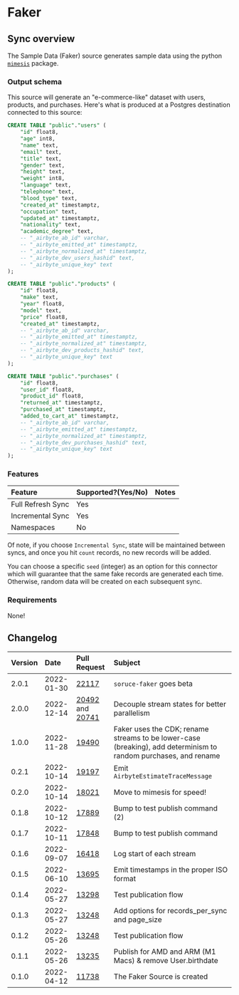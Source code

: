 # Faker

## Sync overview

The Sample Data (Faker) source generates sample data using the python [`mimesis`](https://mimesis.name/en/master/) package.

### Output schema

This source will generate an "e-commerce-like" dataset with users, products, and purchases. Here's what is produced at a Postgres destination connected to this source:

```sql
CREATE TABLE "public"."users" (
    "id" float8,
    "age" int8,
    "name" text,
    "email" text,
    "title" text,
    "gender" text,
    "height" text,
    "weight" int8,
    "language" text,
    "telephone" text,
    "blood_type" text,
    "created_at" timestamptz,
    "occupation" text,
    "updated_at" timestamptz,
    "nationality" text,
    "academic_degree" text,
    -- "_airbyte_ab_id" varchar,
    -- "_airbyte_emitted_at" timestamptz,
    -- "_airbyte_normalized_at" timestamptz,
    -- "_airbyte_dev_users_hashid" text,
    -- "_airbyte_unique_key" text
);

CREATE TABLE "public"."products" (
    "id" float8,
    "make" text,
    "year" float8,
    "model" text,
    "price" float8,
    "created_at" timestamptz,
    -- "_airbyte_ab_id" varchar,
    -- "_airbyte_emitted_at" timestamptz,
    -- "_airbyte_normalized_at" timestamptz,
    -- "_airbyte_dev_products_hashid" text,
    -- "_airbyte_unique_key" text
);

CREATE TABLE "public"."purchases" (
    "id" float8,
    "user_id" float8,
    "product_id" float8,
    "returned_at" timestamptz,
    "purchased_at" timestamptz,
    "added_to_cart_at" timestamptz,
    -- "_airbyte_ab_id" varchar,
    -- "_airbyte_emitted_at" timestamptz,
    -- "_airbyte_normalized_at" timestamptz,
    -- "_airbyte_dev_purchases_hashid" text,
    -- "_airbyte_unique_key" text
);

```

### Features

| Feature           | Supported?\(Yes/No\) | Notes |
| :---------------- | :------------------- | :---- |
| Full Refresh Sync | Yes                  |       |
| Incremental Sync  | Yes                  |       |
| Namespaces        | No                   |       |

Of note, if you choose `Incremental Sync`, state will be maintained between syncs, and once you hit `count` records, no new records will be added.

You can choose a specific `seed` (integer) as an option for this connector which will guarantee that the same fake records are generated each time. Otherwise, random data will be created on each subsequent sync.

### Requirements

None!

## Changelog

| Version | Date       | Pull Request                                                                                                          | Subject                                                                                                         |
| :------ | :--------- | :-------------------------------------------------------------------------------------------------------------------- | :-------------------------------------------------------------------------------------------------------------- |
| 2.0.1   | 2022-01-30 | [22117](https://github.com/airbytehq/airbyte/pull/22117)                                                              | `soruce-faker` goes beta                                                                                        |
| 2.0.0   | 2022-12-14 | [20492](https://github.com/airbytehq/airbyte/pull/20492) and [20741](https://github.com/airbytehq/airbyte/pull/20741) | Decouple stream states for better parallelism                                                                   |
| 1.0.0   | 2022-11-28 | [19490](https://github.com/airbytehq/airbyte/pull/19490)                                                              | Faker uses the CDK; rename streams to be lower-case (breaking), add determinism to random purchases, and rename |
| 0.2.1   | 2022-10-14 | [19197](https://github.com/airbytehq/airbyte/pull/19197)                                                              | Emit `AirbyteEstimateTraceMessage`                                                                              |
| 0.2.0   | 2022-10-14 | [18021](https://github.com/airbytehq/airbyte/pull/18021)                                                              | Move to mimesis for speed!                                                                                      |
| 0.1.8   | 2022-10-12 | [17889](https://github.com/airbytehq/airbyte/pull/17889)                                                              | Bump to test publish command (2)                                                                                |
| 0.1.7   | 2022-10-11 | [17848](https://github.com/airbytehq/airbyte/pull/17848)                                                              | Bump to test publish command                                                                                    |
| 0.1.6   | 2022-09-07 | [16418](https://github.com/airbytehq/airbyte/pull/16418)                                                              | Log start of each stream                                                                                        |
| 0.1.5   | 2022-06-10 | [13695](https://github.com/airbytehq/airbyte/pull/13695)                                                              | Emit timestamps in the proper ISO format                                                                        |
| 0.1.4   | 2022-05-27 | [13298](https://github.com/airbytehq/airbyte/pull/13298)                                                              | Test publication flow                                                                                           |
| 0.1.3   | 2022-05-27 | [13248](https://github.com/airbytehq/airbyte/pull/13248)                                                              | Add options for records_per_sync and page_size                                                                  |
| 0.1.2   | 2022-05-26 | [13248](https://github.com/airbytehq/airbyte/pull/13293)                                                              | Test publication flow                                                                                           |
| 0.1.1   | 2022-05-26 | [13235](https://github.com/airbytehq/airbyte/pull/13235)                                                              | Publish for AMD and ARM (M1 Macs) & remove User.birthdate                                                       |
| 0.1.0   | 2022-04-12 | [11738](https://github.com/airbytehq/airbyte/pull/11738)                                                              | The Faker Source is created                                                                                     |
